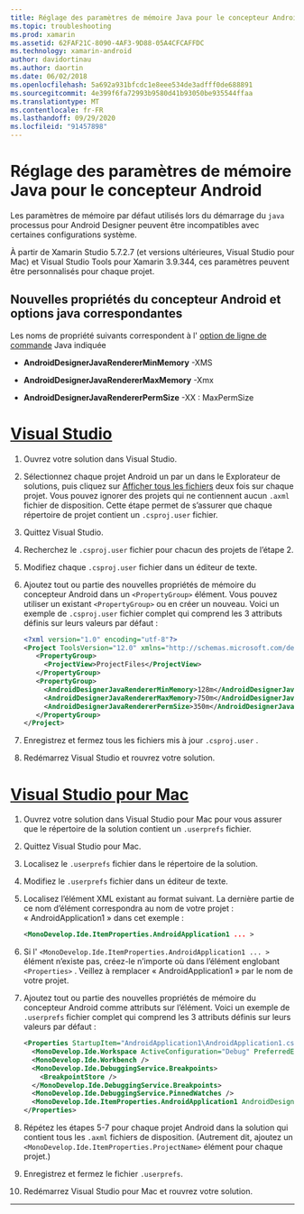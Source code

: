 ```yaml
---
title: Réglage des paramètres de mémoire Java pour le concepteur Android
ms.topic: troubleshooting
ms.prod: xamarin
ms.assetid: 62FAF21C-8090-4AF3-9D88-05A4CFCAFFDC
ms.technology: xamarin-android
author: davidortinau
ms.author: daortin
ms.date: 06/02/2018
ms.openlocfilehash: 5a692a931bfcdc1e8eee534de3adfff0de688891
ms.sourcegitcommit: 4e399f6fa72993b9580d41b93050be935544ffaa
ms.translationtype: MT
ms.contentlocale: fr-FR
ms.lasthandoff: 09/29/2020
ms.locfileid: "91457898"
---
```

# <a name="adjusting-java-memory-parameters-for-the-android-designer"></a>Réglage des paramètres de mémoire Java pour le concepteur Android

Les paramètres de mémoire par défaut utilisés lors du démarrage du `java` processus pour Android Designer peuvent être incompatibles avec certaines configurations système.

À partir de Xamarin Studio 5.7.2.7 (et versions ultérieures, Visual Studio pour Mac) et Visual Studio Tools pour Xamarin 3.9.344, ces paramètres peuvent être personnalisés pour chaque projet.

## <a name="new-android-designer-properties-and-corresponding-java-options"></a>Nouvelles propriétés du concepteur Android et options java correspondantes

Les noms de propriété suivants correspondent à l' [option de ligne de commande](https://docs.oracle.com/javase/7/docs/technotes/tools/windows/java.html) Java indiquée

- **AndroidDesignerJavaRendererMinMemory** -XMS

- **AndroidDesignerJavaRendererMaxMemory** -Xmx

- **AndroidDesignerJavaRendererPermSize** -XX : MaxPermSize

# <a name="visual-studio"></a>[Visual Studio](#tab/windows)

1. Ouvrez votre solution dans Visual Studio.

2. Sélectionnez chaque projet Android un par un dans le Explorateur de solutions, puis cliquez sur [Afficher tous les fichiers](/previous-versions/visualstudio/visual-studio-2008/4afxey9h(v=vs.90)) deux fois sur chaque projet. Vous pouvez ignorer des projets qui ne contiennent aucun `.axml` fichier de disposition. Cette étape permet de s’assurer que chaque répertoire de projet contient un `.csproj.user` fichier.

3. Quittez Visual Studio.

4. Recherchez le `.csproj.user` fichier pour chacun des projets de l’étape 2.

5. Modifiez chaque `.csproj.user` fichier dans un éditeur de texte.

6. Ajoutez tout ou partie des nouvelles propriétés de mémoire du concepteur Android dans un `<PropertyGroup>` élément. Vous pouvez utiliser un existant `<PropertyGroup>` ou en créer un nouveau. Voici un exemple de `.csproj.user` fichier complet qui comprend les 3 attributs définis sur leurs valeurs par défaut :

    ```xml
    <?xml version="1.0" encoding="utf-8"?>
    <Project ToolsVersion="12.0" xmlns="http://schemas.microsoft.com/developer/msbuild/2003">
       <PropertyGroup>
         <ProjectView>ProjectFiles</ProjectView>
       </PropertyGroup>
       <PropertyGroup>
         <AndroidDesignerJavaRendererMinMemory>128m</AndroidDesignerJavaRendererMinMemory>
         <AndroidDesignerJavaRendererMaxMemory>750m</AndroidDesignerJavaRendererMaxMemory>
         <AndroidDesignerJavaRendererPermSize>350m</AndroidDesignerJavaRendererPermSize>
       </PropertyGroup>
    </Project>
    ```

7. Enregistrez et fermez tous les fichiers mis à jour `.csproj.user` .

8. Redémarrez Visual Studio et rouvrez votre solution.

# <a name="visual-studio-for-mac"></a>[Visual Studio pour Mac](#tab/macos)

1. Ouvrez votre solution dans Visual Studio pour Mac pour vous assurer que le répertoire de la solution contient un `.userprefs` fichier.

2. Quittez Visual Studio pour Mac.

3. Localisez le `.userprefs` fichier dans le répertoire de la solution.

4. Modifiez le `.userprefs` fichier dans un éditeur de texte.

5. Localisez l’élément XML existant au format suivant. La dernière partie de ce nom d’élément correspondra au nom de votre projet : « AndroidApplication1 » dans cet exemple :

    ```xml
    <MonoDevelop.Ide.ItemProperties.AndroidApplication1 ... >
    ```

6. Si l' `<MonoDevelop.Ide.ItemProperties.AndroidApplication1 ... >` élément n’existe pas, créez-le n’importe où dans l’élément englobant `<Properties>` . Veillez à remplacer « AndroidApplication1 » par le nom de votre projet.

7. Ajoutez tout ou partie des nouvelles propriétés de mémoire du concepteur Android comme attributs sur l’élément. Voici un exemple de `.userprefs` fichier complet qui comprend les 3 attributs définis sur leurs valeurs par défaut :

    ```xml
    <Properties StartupItem="AndroidApplication1\AndroidApplication1.csproj">
      <MonoDevelop.Ide.Workspace ActiveConfiguration="Debug" PreferredExecutionTarget="Android.SelectDevice" />
      <MonoDevelop.Ide.Workbench />
      <MonoDevelop.Ide.DebuggingService.Breakpoints>
        <BreakpointStore />
      </MonoDevelop.Ide.DebuggingService.Breakpoints>
      <MonoDevelop.Ide.DebuggingService.PinnedWatches />
      <MonoDevelop.Ide.ItemProperties.AndroidApplication1 AndroidDesignerJavaRendererMinMemory="128m" AndroidDesignerJavaRendererMaxMemory="750m" AndroidDesignerJavaRendererPermSize="350m" />
    </Properties>
    ```

8. Répétez les étapes 5-7 pour chaque projet Android dans la solution qui contient tous les `.axml` fichiers de disposition. (Autrement dit, ajoutez un `<MonoDevelop.Ide.ItemProperties.ProjectName>` élément pour chaque projet.)

9. Enregistrez et fermez le fichier `.userprefs`.

10. Redémarrez Visual Studio pour Mac et rouvrez votre solution.

-----